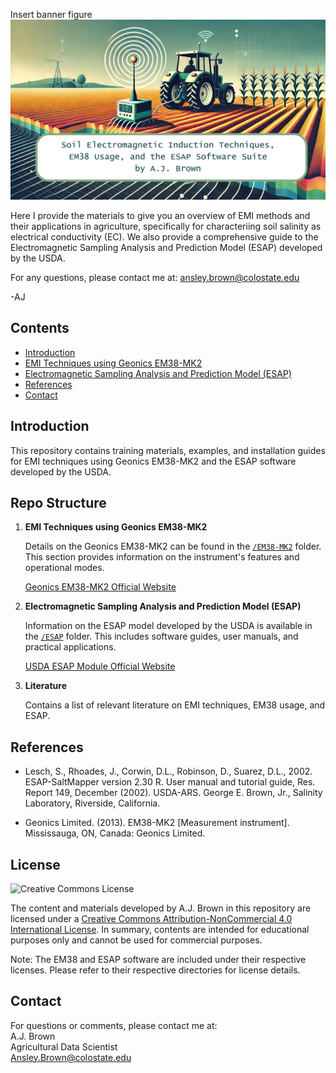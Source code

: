 Insert banner figure
![EMI Techniques Banner](./EMI_banner.png)


Here I provide the materials to give you an overview of EMI methods and their applications in agriculture, specifically for characteriing soil salinity as electrical conductivity (EC). We also provide a comprehensive guide to the Electromagnetic Sampling Analysis and Prediction Model (ESAP) developed by the USDA. 

For any questions, please contact me at: [ansley.brown@colostate.edu](mailto:ansley.brown@colostate.edu)

-AJ

## Contents

- [Introduction](#introduction)
- [EMI Techniques using Geonics EM38-MK2](#emi-techniques-using-geonics-em38-mk2)
- [Electromagnetic Sampling Analysis and Prediction Model (ESAP)](#electromagnetic-sampling-analysis-and-prediction-model-esap)
- [References](#references)
- [Contact](#contact)

## Introduction

This repository contains training materials, examples, and installation guides for EMI techniques using Geonics EM38-MK2 and the ESAP software developed by the USDA.

## Repo Structure


1. **EMI Techniques using Geonics EM38-MK2**
    
    Details on the Geonics EM38-MK2 can be found in the [`/EM38-MK2`](./EM38-MK2) folder. This section provides information on the instrument's features and operational modes.

    [Geonics EM38-MK2 Official Website](https://geonics.com/html/em38.html)

2. **Electromagnetic Sampling Analysis and Prediction Model (ESAP)**

    Information on the ESAP model developed by the USDA is available in the [`/ESAP`](./ESAP) folder. This includes software guides, user manuals, and practical applications.

    [USDA ESAP Module Official Website](https://www.ars.usda.gov/pacific-west-area/riverside-ca/agricultural-water-efficiency-and-salinity-research-unit/docs/model/esap-model/)

3. **Literature**

    Contains a list of relevant literature on EMI techniques, EM38 usage, and ESAP.

    

## References

- Lesch, S., Rhoades, J., Corwin, D.L., Robinson, D., Suarez, D.L., 2002. ESAP-SaltMapper version 2.30 R. User manual and tutorial guide, Res. Report 149, December (2002). USDA-ARS. George E. Brown, Jr., Salinity Laboratory, Riverside, California.

- Geonics Limited. (2013). EM38-MK2 [Measurement instrument]. Mississauga, ON, Canada: Geonics Limited.

## License

![Creative Commons License](https://i.creativecommons.org/l/by-nc/4.0/88x31.png)


The content and materials developed by A.J. Brown in this repository are licensed under a [Creative Commons Attribution-NonCommercial 4.0 International License](https://creativecommons.org/licenses/by-nc/4.0/). In summary, contents are intended for educational purposes only and cannot be used for commercial purposes.

Note: The EM38 and ESAP software are included under their respective licenses. Please refer to their respective directories for license details.


## Contact

For questions or comments, please contact me at: <br/>
A.J. Brown <br/>
Agricultural Data Scientist <br/>
[Ansley.Brown@colostate.edu](mailto:Ansley.Brown@colostate.edu)

